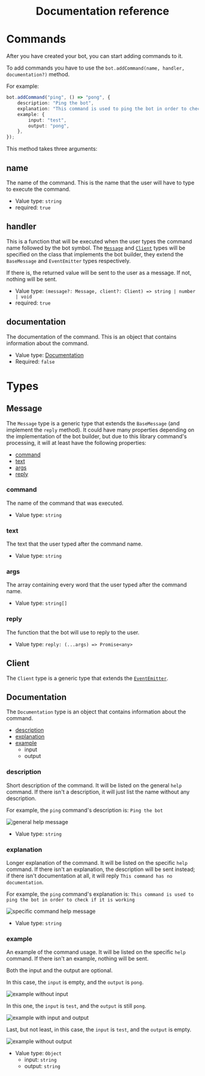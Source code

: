 <h1 align="center">Documentation reference</h1>

# Commands

After you have created your bot, you can start adding commands to it.

To add commands you have to use the `bot.addCommand(name, handler, documentation?)` method.

For example:
```ts
bot.addCommand("ping", () => "pong", {
    description: "Ping the bot",
    explanation: "This command is used to ping the bot in order to check if it is working",
    example: {
        input: "test",
        output: "pong",
    },
});
```

This method takes three arguments:

## name

The name of the command. This is the name that the user will have to type to execute the command.

- Value type: `string`
- required: `true`

## handler

This is a function that will be executed when the user types the command name followed by the bot symbol.
The [`Message`](#message) and [`Client`](#client) types will be specified on the class that implements the bot builder, they extend the `BaseMessage` and `EventEmitter` types respectively.

If there is, the returned value will be sent to the user as a message. If not, nothing will be sent.

- Value type: `(message?: Message, client?: Client) => string | number | void`
- required: `true`

## documentation

The documentation of the command. This is an object that contains information about the command.

- Value type: [Documentation](#documentation)
- Required: `false`

# Types

## Message

The `Message` type is a generic type that extends the `BaseMessage` (and implement the `reply` method). It could have many properties depending on the implementation of the bot builder, but due to this library command's processing, it will at least have the following properties:

- [command](#command)
- [text](#text)
- [args](#args)
- [reply](#reply)

### command

The name of the command that was executed.
- Value type: `string`

### text

The text that the user typed after the command name.
- Value type: `string`

### args

The array containing every word that the user typed after the command name.
- Value type: `string[]`

### reply

The function that the bot will use to reply to the user.
- Value type: `reply: (...args) => Promise<any>`

## Client

The `Client` type is a generic type that extends the [`EventEmitter`](https://nodejs.org/api/events.html#class-eventemitter).

## Documentation

The `Documentation` type is an object that contains information about the command.

- [description](#description)
- [explanation](#explanation)
- [example](#example)
  - input
  - output

### description

Short description of the command. It will be listed on the general `help` command. If there isn't a description, it will just list the name without any description.

For example, the `ping` command's description is: `Ping the bot`

![general help message](https://user-images.githubusercontent.com/64804554/183616403-68b5d012-5f63-4a21-93a3-d04567ca7c7f.png)

- Value type: `string`

### explanation

Longer explanation of the command. It will be listed on the specific `help` command. If there isn't an explanation, the description will be sent instead; if there isn't documentation at all, it will reply `This command has no documentation`.

For example, the `ping` command's explanation is: `This command is used to ping the bot in order to check if it is working`

![specific command help message](https://user-images.githubusercontent.com/64804554/183637354-8bf79b27-2354-42aa-ba77-64bf350a54e5.png)

- Value type: `string`

### example

An example of the command usage. It will be listed on the specific `help` command. If there isn't an example, nothing will be sent.

Both the input and the output are optional.

In this case, the `input` is empty, and the `output` is `pong`.

![example without input](https://user-images.githubusercontent.com/64804554/183637354-8bf79b27-2354-42aa-ba77-64bf350a54e5.png)

In this one, the `input` is `test`, and the `output` is still `pong`.

![example with input and output](https://user-images.githubusercontent.com/64804554/183638122-fb4257ce-f1db-483e-918c-5b1851ce3328.png)

Last, but not least, in this case, the `input` is `test`, and the `output` is empty.

![example without output](https://user-images.githubusercontent.com/64804554/183638487-eaba33c6-9b21-4e31-8cb4-ce47daaad80c.png)


- Value type: `Object`
  - input: `string`
  - output: `string`
